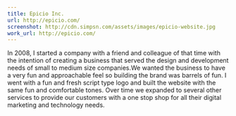 ```yaml
---
title: Epicio Inc.
url: http://epicio.com/
screenshot: http://cdn.simpsn.com/assets/images/epicio-website.jpg
work_url: http://epicio.com/
---
```

In 2008, I started a company with a friend and colleague of that time with the intention of creating a business that served the design and development needs of small to medium size companies.We wanted the business to have a very fun and approachable feel so building the brand was barrels of fun. I went with a fun and fresh script type logo and built the website with the same fun and comfortable tones. Over time we expanded to several other services to provide our customers with a one stop shop for all their digital marketing and technology needs.